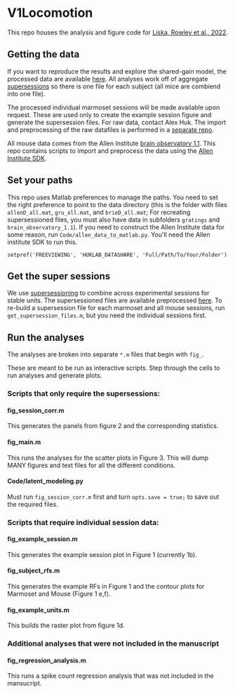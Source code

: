 # V1Locomotion

This repo houses the analysis and figure code for [Liska, Rowley et al., 2022](https://elifesciences.org/reviewed-preprints/87736#s4). 

## Getting the data

If you want to reproduce the results and explore the shared-gain model, the processed data are available [here](https://figshare.com/articles/dataset/Marmoset_Visual_Cortex_Preprocessed_Treadmill_Data_Combined_Supersessions/26508136?file=48220309). All analyses work off of aggregate [supersessions](https://www.biorxiv.org/content/10.1101/2020.08.09.243279v2.abstract) so there is one file for each subject (all mice are combiend into one file).

The processed individual marmoset sessions will be made available upon request. These are used only to create the example session figure and generate the supersession files. For raw data, contact Alex Huk. The import and preprocessing of the raw datafiles is performed in a [separate repo](https://github.com/jcbyts/V1FreeViewingCode).

All mouse data comes from the Allen Institute [brain observatory 1.1](https://portal.brain-map.org/circuits-behavior/visual-coding-neuropixels). This repo contains scripts to import and preprocess the data using the [Allen Institute SDK](https://allensdk.readthedocs.io/en/latest/).

## Set your paths
This repo uses Matlab preferences to manage the paths. You need to set the right preference to point to the data directory (this is the folder with files `allenD_all.mat`, `gru_all.mat`, and `brieD_all.mat`; For recreating supersessioned files, you must also have data in subfolders `gratings` and `brain_observatory_1.1`). If you need to construct the Allen Institute data for some reason, run `Code/allen_data_to_matlab.py`. You'll need the Allen institute SDK to run this.

```
setpref('FREEVIEWING', 'HUKLAB_DATASHARE', 'Full/Path/To/Your/Folder')
```

## Get the super sessions
We use [supersessioning](https://www.biorxiv.org/content/10.1101/2020.08.09.243279v2.abstract) to combine across experimental sessions for stable units. The supersessioned files are available preprocessed [here](https://figshare.com/articles/dataset/Marmoset_Visual_Cortex_Preprocessed_Treadmill_Data_Combined_Supersessions/26508136?file=48220309). To re-build a supersession file for each marmoset and all mouse sessions, run `get_supersession_files.m`, but you need the individual sessions first.

## Run the analyses
The analyses are broken into separate `*.m` files that begin with `fig_`. 

These are meant to be run as interactive scripts. Step through the cells to run analyses and generate plots.

### Scripts that only require the supersessions:
#### fig_session_corr.m
This generates the panels from figure 2 and the corresponding statistics.

#### fig_main.m
This runs the analyses for the scatter plots in Figure 3. This will dump MANY figures and text files for all the different conditions.

#### Code/latent_modeling.py
Must run `fig_session_corr.m` first and turn `opts.save = true;` to save out the required files.

### Scripts that require individual session data:
#### fig_example_session.m
This generates the example session plot in Figure 1 (currently 1b).

#### fig_subject_rfs.m
This generates the example RFs in Figure 1 and the contour plots for Marmoset and Mouse (Figure 1 e,f).

#### fig_example_units.m
This builds the raster plot from figure 1d.

### Additional analyses that were not included in the manuscript 
#### fig_regression_analysis.m
This runs a spike count regression analysis that was not included in the mansucript.
